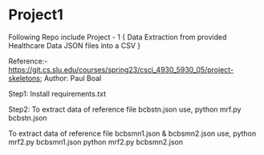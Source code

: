 # Project1

Following Repo include Project - 1 { Data Extraction from provided Healthcare Data JSON files into a CSV }

Reference:- https://git.cs.slu.edu/courses/spring23/csci_4930_5930_05/project-skeletons; Author: Paul Boal

Step1: Install requirements.txt

Step2: To extract data of reference file bcbstn.json use, 
  python mrf.py bcbstn.json 

To extract data of reference file bcbsmn1.json & bcbsmn2.json use, 
  python mrf2.py bcbsmn1.json
  python mrf2.py bcbsmn2.json
